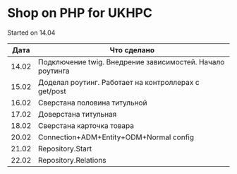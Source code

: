 # Shop on PHP for UKHPC

Started on 14.04

| Дата | Что сделано |
| ----------- | ----------- |
| 14.02  | Подключение twig. Внедрение зависимостей. Начало роутинга |
| 15.02  | Доделал роутинг. Работает на контроллерах с get/post |
| 16.02  | Сверстана половина титульной |
| 17.02  | Доверстана титульная |
| 18.02  | Сверстана карточка товара |
| 20.02  | Connection+ADM+Entity+ODM+Normal config |
| 21.02  | Repository.Start |
| 22.02  | Repository.Relations |


